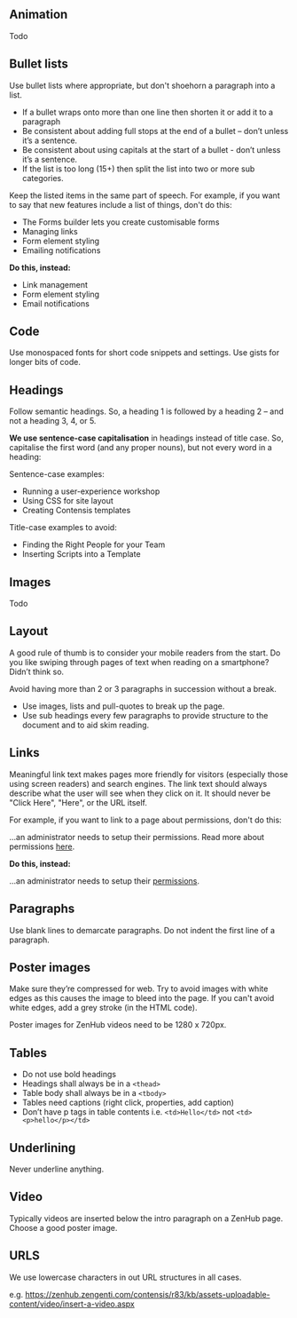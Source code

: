 ## Animation
Todo

## Bullet lists
Use bullet lists where appropriate, but don't shoehorn a paragraph into a list. 

- If a bullet wraps onto more than one line then shorten it or add it to a paragraph
- Be consistent about adding full stops at the end of a bullet – don’t unless it’s a sentence.
- Be consistent about using capitals at the start of a bullet - don’t unless it’s a sentence.
- If the list is too long (15+) then split the list into two or more sub categories.

Keep the listed items in the same part of speech. 
For example, if you want to say that new features include a list of things, don't do this:

- The Forms builder lets you create customisable forms
- Managing links
- Form element styling
- Emailing notifications

**Do this, instead:**

- Link management
- Form element styling
- Email notifications

## Code
Use monospaced fonts for short code snippets and settings. Use gists for longer bits of code.

## Headings
Follow semantic headings. So, a heading 1 is followed by a heading 2 – and not a heading 3, 4, or 5.

**We use sentence-case capitalisation** in headings instead of title case. So, capitalise the first word (and any proper nouns), but not every word in a heading:

Sentence-case examples:
- Running a user-experience workshop
- Using CSS for site layout
- Creating Contensis templates

Title-case examples to avoid:
- Finding the Right People for your Team
- Inserting Scripts into a Template

## Images
Todo

## Layout
A good rule of thumb is to consider your mobile readers from the start. 
Do you like swiping through pages of text when reading on a smartphone? Didn’t think so.

Avoid having more than 2 or 3 paragraphs in succession without a break.
- Use images, lists and pull-quotes to break up the page.
- Use sub headings every few paragraphs to provide structure to the document and to aid skim reading.

## Links
Meaningful link text makes pages more friendly for visitors (especially those using screen readers) and search engines. The link text should always describe what the user will see when they click on it. It should never be "Click Here", "Here", or the URL itself. 

For example, if you want to link to a page about permissions, don't do this:

...an administrator needs to setup their permissions. Read more about permissions <a href="https://zenhub.zengenti.com/Contensis/9/kb/setup-and-configuration/Administration/permissions.aspx">here</a>.

**Do this, instead:**

...an administrator needs to setup their <a href="https://zenhub.zengenti.com/Contensis/9/kb/setup-and-configuration/Administration/permissions.aspx">permissions</a>.

## Paragraphs
Use blank lines to demarcate paragraphs. Do not indent the first line of a paragraph.

## Poster images
Make sure they’re compressed for web. Try to avoid images with white edges as this causes the image to bleed into the page. If you can't avoid white edges, add a grey stroke (in the HTML code).

Poster images for ZenHub videos need to be 1280 x 720px.

## Tables
- Do not use bold headings
- Headings shall always be in a `<thead>`
- Table body shall always be in a `<tbody>`
- Tables need captions (right click, properties, add caption)
- Don’t have p tags in table contents i.e. `<td>Hello</td>` not `<td><p>hello</p></td>`

## Underlining
Never underline anything.

## Video
Typically videos are inserted below the intro paragraph on a ZenHub page. Choose a good poster image.

## URLS
We use lowercase characters in out URL structures in all cases.

e.g. https://zenhub.zengenti.com/contensis/r83/kb/assets-uploadable-content/video/insert-a-video.aspx
